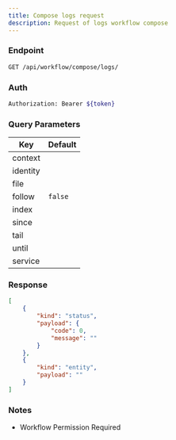 ```yaml
---
title: Compose logs request
description: Request of logs workflow compose
---
```


### Endpoint

```bash
GET /api/workflow/compose/logs/
```

### Auth

```bash
Authorization: Bearer ${token}
```

### Query Parameters

| Key | Default |
|-----|---------|
| context |  |
| identity |  |
| file |  |
| follow | `false` |
| index |  |
| since |  |
| tail |  |
| until |  |
| service |  |

### Response

```json [Json]
[
    {
        "kind": "status",
        "payload": {
            "code": 0,
            "message": ""
        }
    },
    {
        "kind": "entity",
        "payload": ""
    }
]
```

### Notes

- Workflow Permission Required
